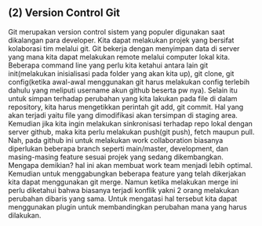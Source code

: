 <h2>(2) Version Control Git</h2>

Git merupakan version control sistem yang populer digunakan saat dikalangan para developer. Kita dapat melakukan projek yang bersifat kolaborasi tim melalui git. Git bekerja dengan menyimpan data di server yang mana kita dapat melakukan remote melalui computer lokal kita. Beberapa command line yang perlu kita ketahui antara lain git init(melakukan inisialisasi pada folder yang akan kita up), git clone, git config(ketika awal-awal menggunakan git harus melakukan config terlebih dahulu yang meliputi username akun github beserta pw nya). Selain itu untuk simpan terhadap perubahan yang kita lakukan pada file di dalam repository, kita harus mengetikkan perintah git add, git commit. Hal yang akan terjadi yaitu file yang dimodifikasi akan tersimpan di staging area. Kemudian jika kita ingin melakukan sinkronisasi terhadap repo lokal dengan server github, maka kita perlu melakukan push(git push), fetch maupun pull. Nah, pada github ini untuk melakukan work collaboration biasanya diperlukan beberapa branch seperti main/master, development, dan masing-masing feature sesuai projek yang sedang dikembangkan. Mengapa demikian? hal ini akan membuat work team menjadi lebih optimal. Kemudian untuk menggabungkan beberapa feature yang telah dikerjakan kita dapat menggunakan git merge. Namun ketika melakukan merge ini perlu diketahui bahwa biasanya terjadi konflik yakni 2 orang melakukan perubahan dibaris yang sama. Untuk mengatasi hal tersebut kita dapat menggunakan plugin untuk membandingkan perubahan mana yang harus dilakukan.